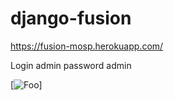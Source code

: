 # django-fusion
https://fusion-mosp.herokuapp.com/

Login
admin
password
admin

[![Foo](https://raw.githubusercontent.com/matheusosp/django-fusion/main/fusion%20%E2%80%93%20test_views.py.jpg)]

